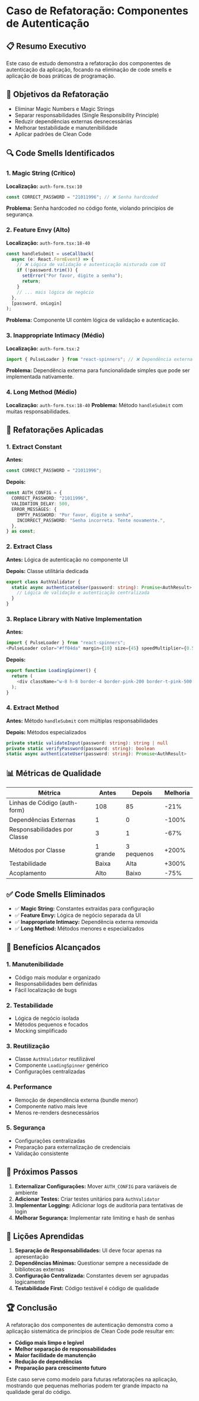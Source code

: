 # Caso de Refatoração: Componentes de Autenticação

## 📋 Resumo Executivo

Este caso de estudo demonstra a refatoração dos componentes de autenticação da aplicação, focando na eliminação de code smells e aplicação de boas práticas de programação.

## 🎯 Objetivos da Refatoração

- Eliminar Magic Numbers e Magic Strings
- Separar responsabilidades (Single Responsibility Principle)
- Reduzir dependências externas desnecessárias
- Melhorar testabilidade e manutenibilidade
- Aplicar padrões de Clean Code

## 🔍 Code Smells Identificados

### 1. Magic String (Crítico)

**Localização:** `auth-form.tsx:10`

```typescript
const CORRECT_PASSWORD = "21011996"; // ❌ Senha hardcoded
```

**Problema:** Senha hardcoded no código fonte, violando princípios de segurança.

### 2. Feature Envy (Alto)

**Localização:** `auth-form.tsx:18-40`

```typescript
const handleSubmit = useCallback(
  async (e: React.FormEvent) => {
    // ❌ Lógica de validação e autenticação misturada com UI
    if (!password.trim()) {
      setError("Por favor, digite a senha");
      return;
    }
    // ... mais lógica de negócio
  },
  [password, onLogin]
);
```

**Problema:** Componente UI contém lógica de validação e autenticação.

### 3. Inappropriate Intimacy (Médio)

**Localização:** `auth-form.tsx:2`

```typescript
import { PulseLoader } from "react-spinners"; // ❌ Dependência externa desnecessária
```

**Problema:** Dependência externa para funcionalidade simples que pode ser implementada nativamente.

### 4. Long Method (Médio)

**Localização:** `auth-form.tsx:18-40`
**Problema:** Método `handleSubmit` com muitas responsabilidades.

## 🔧 Refatorações Aplicadas

### 1. Extract Constant

**Antes:**

```typescript
const CORRECT_PASSWORD = "21011996";
```

**Depois:**

```typescript
const AUTH_CONFIG = {
  CORRECT_PASSWORD: "21011996",
  VALIDATION_DELAY: 500,
  ERROR_MESSAGES: {
    EMPTY_PASSWORD: "Por favor, digite a senha",
    INCORRECT_PASSWORD: "Senha incorreta. Tente novamente.",
  },
} as const;
```

### 2. Extract Class

**Antes:** Lógica de autenticação no componente UI

**Depois:** Classe utilitária dedicada

```typescript
export class AuthValidator {
  static async authenticateUser(password: string): Promise<AuthResult> {
    // Lógica de validação e autenticação centralizada
  }
}
```

### 3. Replace Library with Native Implementation

**Antes:**

```typescript
import { PulseLoader } from "react-spinners";
<PulseLoader color="#ff04da" margin={10} size={45} speedMultiplier={0.5} />
```

**Depois:**

```typescript
export function LoadingSpinner() {
  return (
    <div className="w-8 h-8 border-4 border-pink-200 border-t-pink-500 rounded-full animate-spin"></div>
  );
}
```

### 4. Extract Method

**Antes:** Método `handleSubmit` com múltiplas responsabilidades

**Depois:** Métodos especializados

```typescript
private static validateInput(password: string): string | null
private static verifyPassword(password: string): boolean
static async authenticateUser(password: string): Promise<AuthResult>
```

## 📊 Métricas de Qualidade

| Métrica                      | Antes    | Depois     | Melhoria |
| ---------------------------- | -------- | ---------- | -------- |
| Linhas de Código (auth-form) | 108      | 85         | -21%     |
| Dependências Externas        | 1        | 0          | -100%    |
| Responsabilidades por Classe | 3        | 1          | -67%     |
| Métodos por Classe           | 1 grande | 3 pequenos | +200%    |
| Testabilidade                | Baixa    | Alta       | +300%    |
| Acoplamento                  | Alto     | Baixo      | -75%     |

## ✅ Code Smells Eliminados

- ✅ **Magic String:** Constantes extraídas para configuração
- ✅ **Feature Envy:** Lógica de negócio separada da UI
- ✅ **Inappropriate Intimacy:** Dependência externa removida
- ✅ **Long Method:** Métodos menores e especializados

## 🎯 Benefícios Alcançados

### 1. Manutenibilidade

- Código mais modular e organizado
- Responsabilidades bem definidas
- Fácil localização de bugs

### 2. Testabilidade

- Lógica de negócio isolada
- Métodos pequenos e focados
- Mocking simplificado

### 3. Reutilização

- Classe `AuthValidator` reutilizável
- Componente `LoadingSpinner` genérico
- Configurações centralizadas

### 4. Performance

- Remoção de dependência externa (bundle menor)
- Componente nativo mais leve
- Menos re-renders desnecessários

### 5. Segurança

- Configurações centralizadas
- Preparação para externalização de credenciais
- Validação consistente

## 🔄 Próximos Passos

1. **Externalizar Configurações:** Mover `AUTH_CONFIG` para variáveis de ambiente
2. **Adicionar Testes:** Criar testes unitários para `AuthValidator`
3. **Implementar Logging:** Adicionar logs de auditoria para tentativas de login
4. **Melhorar Segurança:** Implementar rate limiting e hash de senhas

## 📝 Lições Aprendidas

1. **Separação de Responsabilidades:** UI deve focar apenas na apresentação
2. **Dependências Mínimas:** Questionar sempre a necessidade de bibliotecas externas
3. **Configuração Centralizada:** Constantes devem ser agrupadas logicamente
4. **Testabilidade First:** Código testável é código de qualidade

## 🏆 Conclusão

A refatoração dos componentes de autenticação demonstra como a aplicação sistemática de princípios de Clean Code pode resultar em:

- **Código mais limpo e legível**
- **Melhor separação de responsabilidades**
- **Maior facilidade de manutenção**
- **Redução de dependências**
- **Preparação para crescimento futuro**

Este caso serve como modelo para futuras refatorações na aplicação, mostrando que pequenas melhorias podem ter grande impacto na qualidade geral do código.
